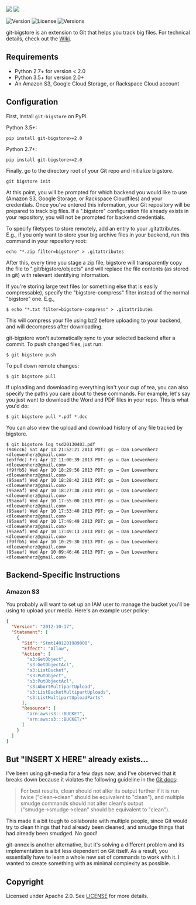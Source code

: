 ![](meta/repo-banner.png)
[![](meta/repo-banner-bottom.png)][lionheart-url]

![Version](https://img.shields.io/pypi/v/git-bigstore.svg?style=flat)
![License](https://img.shields.io/pypi/l/git-bigstore.svg?style=flat)
![Versions](https://img.shields.io/pypi/pyversions/git-bigstore.svg?style=flat)

git-bigstore is an extension to Git that helps you track big files. For technical details, check out the [Wiki](https://github.com/lionheart/git-bigstore/wiki).

Requirements
------------

* Python 2.7+ for version < 2.0
* Python 3.5+ for version 2.0+
* An Amazon S3, Google Cloud Storage, or Rackspace Cloud account

Configuration
-------------

First, install `git-bigstore` on PyPi.

Python 3.5+:

    pip install git-bigstore>=2.0

Python 2.7+:

    pip install git-bigstore<=2.0

Finally, go to the directory root of your Git repo and initialize bigstore.

    git bigstore init

At this point, you will be prompted for which backend you would like to use (Amazon S3, Google Storage, or Rackspace Cloudfiles) and your credentials. Once you've entered this information, your Git repository will be prepared to track big files. If a ".bigstore" configuration file already exists in your repository, you will not be prompted for backend credentials.

To specify filetypes to store remotely, add an entry to your .gitattributes. E.g., if you only want to store your big archive files in your backend, run this command in your repository root:

    echo "*.zip filter=bigstore" > .gitattributes

After this, every time you stage a zip file, bigstore will transparently copy the file to ".git/bigstore/objects" and will replace the file contents (as stored in git) with relevant identifying information.

If you're storing large text files (or something else that is easily compressable), specify the "bigstore-compress" filter instead of the normal "bigstore" one. E.g.,

    $ echo "*.txt filter=bigstore-compress" > .gitattributes

This will compress your file using bz2 before uploading to your backend, and will decompress after downloading.

git-bigstore won't automatically sync to your selected backend after a commit. To push changed files, just run:

    $ git bigstore push

To pull down remote changes:

    $ git bigstore pull

If uploading and downloading everything isn't your cup of tea, you can also specify the paths you care about to these commands. For example, let's say you just want to download the Word and PDF files in your repo. This is what you'd do:

    $ git bigstore pull *.pdf *.doc

You can also view the upload and download history of any file tracked by bigstore.

    $ git bigstore log tsd20130403.pdf
    (946cc6) Sat Apr 13 21:52:21 2013 PDT: gs ← Dan Loewenherz <dloewenherz@gmail.com>
    (ebffdc) Fri Apr 12 11:00:39 2013 PDT: gs ← Dan Loewenherz <dloewenherz@gmail.com>
    (f9ffb5) Wed Apr 10 18:29:56 2013 PDT: gs → Dan Loewenherz <dloewenherz@gmail.com>
    (95aeaf) Wed Apr 10 18:28:42 2013 PDT: gs → Dan Loewenherz <dloewenherz@gmail.com>
    (95aeaf) Wed Apr 10 18:27:38 2013 PDT: gs → Dan Loewenherz <dloewenherz@gmail.com>
    (95aeaf) Wed Apr 10 17:55:00 2013 PDT: gs → Dan Loewenherz <dloewenherz@gmail.com>
    (95aeaf) Wed Apr 10 17:53:40 2013 PDT: gs → Dan Loewenherz <dloewenherz@gmail.com>
    (95aeaf) Wed Apr 10 17:49:49 2013 PDT: gs → Dan Loewenherz <dloewenherz@gmail.com>
    (95aeaf) Wed Apr 10 17:49:13 2013 PDT: gs → Dan Loewenherz <dloewenherz@gmail.com>
    (f9ffb5) Wed Apr 10 10:29:30 2013 PDT: gs ← Dan Loewenherz <dloewenherz@gmail.com>
    (95aeaf) Wed Apr 10 09:46:46 2013 PDT: gs ← Dan Loewenherz <dloewenherz@gmail.com>


Backend-Specific Instructions
-----------------------------

### Amazon S3

You probably will want to set up an IAM user to manage the bucket you'll be using to upload your media. Here's an example user policy:

```json
{
  "Version": "2012-10-17",
  "Statement": [
    {
      "Sid": "Stmt1401201989000",
      "Effect": "Allow",
      "Action": [
        "s3:GetObject",
        "s3:GetObjectAcl",
        "s3:ListBucket",
        "s3:PutObject",
        "s3:PutObjectAcl",
        "s3:AbortMultipartUpload",
        "s3:ListBucketMultipartUploads",
        "s3:ListMultipartUploadParts"
      ],
      "Resource": [
        "arn:aws:s3:::BUCKET",
        "arn:aws:s3:::BUCKET/*"
      ]
    }
  ]
}
```


But "INSERT X HERE" already exists...
---------------------------------

I've been using git-media for a few days now, and I've observed that it breaks down because it violates the following guideline in the [Git docs](https://www.kernel.org/pub/software/scm/git/docs/gitattributes.html):

> For best results, clean should not alter its output further if it is run twice ("clean→clean" should be equivalent to "clean"), and multiple smudge commands should not alter clean's output ("smudge→smudge→clean" should be equivalent to "clean").

This made it a bit tough to collaborate with multiple people, since Git would try to clean things that had already been cleaned, and smudge things that had already been smudged. No good!

git-annex is another alternative, but it's solving a different problem and its implementation is a bit less dependent on Git itself. As a result, you essentially have to learn a whole new set of commands to work with it. I wanted to create something with as minimal complexity as possible.

Copyright
---------

Licensed under Apache 2.0. See [LICENSE](LICENSE) for more details.

[lionheart-url]: https://lionheartsw.com/

